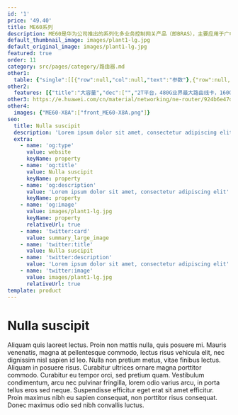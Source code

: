 ```yaml
---
id: '1'
price: '49.40'
title: ME60系列
description: ME60是华为公司推出的系列化多业务控制网关产品（即BRAS），主要应用于广电、教育等行业，提供统一的用户接入与管理平台。
default_thumbnail_image: images/plant1-lg.jpg
default_original_image: images/plant1-lg.jpg
featured: true
order: 11
category: src/pages/category/路由器.md
other1: 
  table: {"single":[[{"row":null,"col":null,"text":"参数"},{"row":null,"col":null,"text":"ME60-X16/X16A"},{"row":null,"col":null,"text":"ME60-X8/X8A"},{"row":null,"col":null,"text":"ME60-X3"}],[{"row":null,"col":null,"text":"交换容量"},{"row":null,"col":null,"text":"154.89 Tbps"},{"row":null,"col":null,"text":"77.46Tbps"},{"row":null,"col":null,"text":"20.94 Tbps"}],[{"row":null,"col":null,"text":"转发性能"},{"row":null,"col":null,"text":"38400 Mpps"},{"row":null,"col":null,"text":"19200 Mpps"},{"row":null,"col":null,"text":"1800 Mpps"}],[{"row":null,"col":null,"text":"槽位数"},{"row":null,"col":null,"text":"22个， 其中16个业务线路板位，2个主控板槽位，4个交换网板槽位"},{"row":null,"col":null,"text":"11/12个， 其中8个业务线路板槽位，2个路由交换板槽位，1/2个交换网板槽位"},{"row":null,"col":null,"text":"5个， 其中3个业务线路板槽位，2个主控板槽位"}],[{"row":null,"col":null,"text":"子卡槽位"},{"row":null,"col":null,"text":"最大64"},{"row":null,"col":null,"text":"最大32"},{"row":null,"col":null,"text":"最大12"}],[{"row":null,"col":null,"text":"外形尺寸 (W×D×H，mm)"},{"row":null,"col":null,"text":"442 × 650 ×1420 (32U）/\n442 × 650 *1778 (40U)"},{"row":null,"col":null,"text":"442×650× 620 (14U）/\n442×650× 930 (21U)"},{"row":null,"col":null,"text":"442×650×175（DC 4U）/\n442×650×220（AC 5U）"}],[{"row":null,"col":null,"text":"满配重量"},{"row":null,"col":null,"text":"279kg/316kg"},{"row":null,"col":null,"text":"136kg/190kg"},{"row":null,"col":null,"text":"42kg（DC）/52kg（AC）"}],[{"row":null,"col":null,"text":"BRAS"},{"row":null,"col":"3","text":"用户接入协议: PPPoE、PPPoEoA、PPPoA、IPoE、IPoEoA、802.1X、ND接入等\n用户认证协议: PAP、CHAP、MSCHAP、RADIUS、HWTACACS\n用户计费协议: RADIUS、HWTACACS、COPS"}],[{"row":null,"col":null,"text":"IPv4/IPv6"},{"row":null,"col":"3","text":"全面支持IPv4和IPv6双协议栈\n支持NAT64、NAT44、DS-Lite等技术"}],[{"row":null,"col":null,"text":"可靠性"},{"row":null,"col":"3","text":"支持全面的BFD功能，独有的硬件BFD，最小10ms故障检测能力\n支持NSF/NSR/GR"}],[{"row":null,"col":null,"text":"QoS"},{"row":null,"col":"3","text":"支持5级H-QoS调度"}],[{"row":null,"col":null,"text":"DAA"},{"row":null,"col":"3","text":"支持DAA（Destination Address Accounting，目的地址计费）功能"}]]}
other2:
  features: [{"title":"大容量","dec":["","2T平台，480G业界最大路由线卡，160G的大容量NAT业务线卡",""]},{"title":"高可靠性","dec":["","设备级、网络级、业务级多层次可靠性，业界独创的多机热备方案，保障业务平稳运行",""]},{"title":"全业务接入","dec":["","统一的用户接入与管理平台，全面支持IPOX、PPPoX、802.1x、web认证等多种业务接入能力",""]}]
other3: https://e.huawei.com/cn/material/networking/ne-router/924b6e47d1d74633a7f85a70206e0008
other4:
  images: {"ME60-X8A":["front_ME60-X8A.png"]}
seo:
  title: Nulla suscipit
  description: 'Lorem ipsum dolor sit amet, consectetur adipiscing elit'
  extra:
    - name: 'og:type'
      value: website
      keyName: property
    - name: 'og:title'
      value: Nulla suscipit
      keyName: property
    - name: 'og:description'
      value: 'Lorem ipsum dolor sit amet, consectetur adipiscing elit'
      keyName: property
    - name: 'og:image'
      value: images/plant1-lg.jpg
      keyName: property
      relativeUrl: true
    - name: 'twitter:card'
      value: summary_large_image
    - name: 'twitter:title'
      value: Nulla suscipit
    - name: 'twitter:description'
      value: 'Lorem ipsum dolor sit amet, consectetur adipiscing elit'
    - name: 'twitter:image'
      value: images/plant1-lg.jpg
      relativeUrl: true
template: product
---
```


# Nulla suscipit

Aliquam quis laoreet lectus. Proin non mattis nulla, quis posuere mi. Mauris venenatis, magna at pellentesque commodo, lectus risus vehicula elit, nec dignissim nisl sapien id leo. Nulla non pretium metus, vitae finibus lectus. Aliquam in posuere risus. Curabitur ultrices ornare magna porttitor commodo. Curabitur eu tempor orci, sed pretium quam. Vestibulum condimentum, arcu nec pulvinar fringilla, lorem odio varius arcu, in porta tellus eros sed neque. Suspendisse efficitur eget erat sit amet efficitur. Proin maximus nibh eu sapien consequat, non porttitor risus consequat. Donec maximus odio sed nibh convallis luctus.